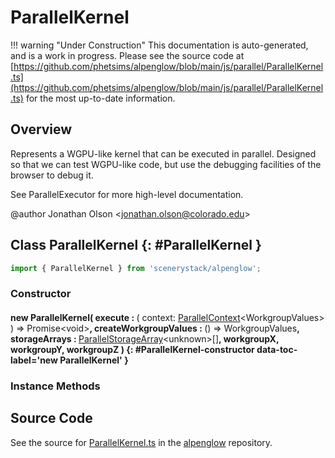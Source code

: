 # ParallelKernel

!!! warning "Under Construction"
    This documentation is auto-generated, and is a work in progress. Please see the source code at
    [https://github.com/phetsims/alpenglow/blob/main/js/parallel/ParallelKernel.ts](https://github.com/phetsims/alpenglow/blob/main/js/parallel/ParallelKernel.ts) for the most up-to-date information.

## Overview

Represents a WGPU-like kernel that can be executed in parallel. Designed so that we can test WGPU-like code, but use
the debugging facilities of the browser to debug it.

See ParallelExecutor for more high-level documentation.

@author Jonathan Olson &lt;jonathan.olson@colorado.edu&gt;

## Class ParallelKernel {: #ParallelKernel }


```js
import { ParallelKernel } from 'scenerystack/alpenglow';
```
### Constructor

#### new ParallelKernel( execute : <span style="font-weight: 400;">( context: [ParallelContext](../alpenglow/ParallelContext.md)&lt;WorkgroupValues&gt; ) =&gt; Promise&lt;<span style="color: hsla(calc(var(--md-hue) + 180deg),80%,40%,1);">void</span>&gt;</span>, createWorkgroupValues : <span style="font-weight: 400;">() =&gt; WorkgroupValues</span>, storageArrays : <span style="font-weight: 400;">[ParallelStorageArray](../alpenglow/ParallelStorageArray.md)&lt;<span style="color: hsla(calc(var(--md-hue) + 180deg),80%,40%,1);">unknown</span>&gt;[]</span>, workgroupX, workgroupY, workgroupZ ) {: #ParallelKernel-constructor data-toc-label='new ParallelKernel' }

### Instance Methods





## Source Code

See the source for [ParallelKernel.ts](https://github.com/phetsims/alpenglow/blob/main/js/parallel/ParallelKernel.ts) in the [alpenglow](https://github.com/phetsims/alpenglow) repository.
